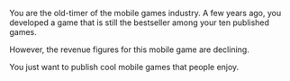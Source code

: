 You are the old-timer of the mobile games industry. A few years ago, you developed a game that is still the bestseller among your ten published games.

However, the revenue figures for this mobile game are declining.

You just want to publish cool mobile games that people enjoy.
